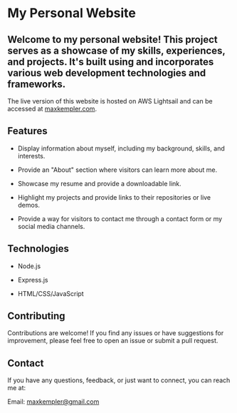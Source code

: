 # My Personal Website

## Welcome to my personal website! This project serves as a showcase of my skills, experiences, and projects. It's built using  and incorporates various web development technologies and frameworks.

The live version of this website is hosted on AWS Lightsail and can be accessed at [maxkempler.com](http://maxkempler.com).


## Features

- Display information about myself, including my background, skills, and interests.
  
- Provide an "About" section where visitors can learn more about me.
  
- Showcase my resume and provide a downloadable link.
  
- Highlight my projects and provide links to their repositories or live demos.
  
- Provide a way for visitors to contact me through a contact form or my social media channels.


## Technologies

- Node.js
  
- Express.js
  
- HTML/CSS/JavaScript 

## Contributing

Contributions are welcome! If you find any issues or have suggestions for improvement, please feel free to open an issue or submit a pull request.

## Contact

If you have any questions, feedback, or just want to connect, you can reach me at:

Email: maxkempler@gmail.com
